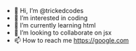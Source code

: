 - 👋 Hi, I’m @trickedcodes
- 👀 I’m interested in coding
- 🌱 I’m currently learning html
- 💞️ I’m looking to collaborate on jsx
- 📫 How to reach me https://google.com

<!---
trickedcodes/trickedcodes is a ✨ special ✨ repository because its `README.md` (this file) appears on your GitHub profile.
You can click the Preview link to take a look at your changes.
--->
